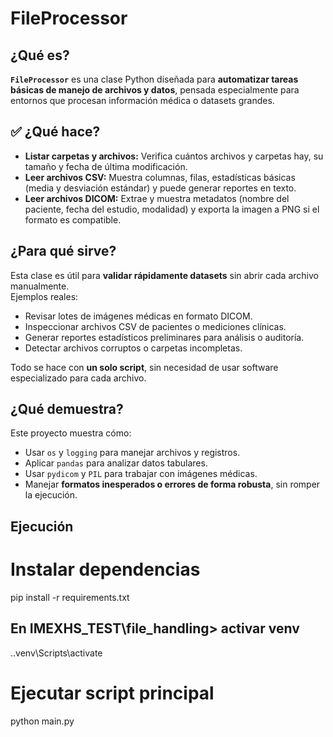 #  FileProcessor

##  ¿Qué es?

**`FileProcessor`** es una clase Python diseñada para **automatizar tareas básicas de manejo de archivos y datos**, pensada especialmente para entornos que procesan información médica o datasets grandes.



## ✅ ¿Qué hace?

- **Listar carpetas y archivos:** Verifica cuántos archivos y carpetas hay, su tamaño y fecha de última modificación.
- **Leer archivos CSV:** Muestra columnas, filas, estadísticas básicas (media y desviación estándar) y puede generar reportes en texto.
- **Leer archivos DICOM:** Extrae y muestra metadatos (nombre del paciente, fecha del estudio, modalidad) y exporta la imagen a PNG si el formato es compatible.


## ¿Para qué sirve?

Esta clase es útil para **validar rápidamente datasets** sin abrir cada archivo manualmente.  
Ejemplos reales:
- Revisar lotes de imágenes médicas en formato DICOM.
- Inspeccionar archivos CSV de pacientes o mediciones clínicas.
- Generar reportes estadísticos preliminares para análisis o auditoría.
- Detectar archivos corruptos o carpetas incompletas.

Todo se hace con **un solo script**, sin necesidad de usar software especializado para cada archivo.

## ¿Qué demuestra?

Este proyecto muestra cómo:
- Usar `os` y `logging` para manejar archivos y registros.
- Aplicar `pandas` para analizar datos tabulares.
- Usar `pydicom` y `PIL` para trabajar con imágenes médicas.
- Manejar **formatos inesperados o errores de forma robusta**, sin romper la ejecución.

## Ejecución
# Instalar dependencias
pip install -r requirements.txt

## En IMEXHS_TEST\file_handling> activar venv
.\.venv\Scripts\activate

# Ejecutar script principal
python main.py

```bash
